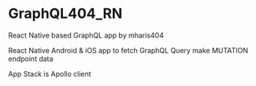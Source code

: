 # GraphQL404_RN
React Native based GraphQL app by mharis404

React Native Android & iOS app to fetch GraphQL Query make MUTATION endpoint data

App Stack is Apollo client
